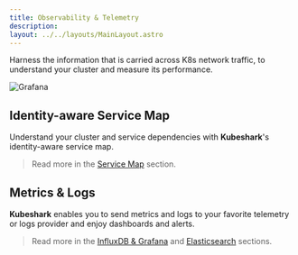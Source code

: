 ```yaml
---
title: Observability & Telemetry
description:  
layout: ../../layouts/MainLayout.astro
---
```


Harness the information that is carried across K8s network traffic, to understand your cluster and measure its performance.

![Grafana](/grafana.png)

## Identity-aware Service Map

Understand your cluster and service dependencies with **Kubeshark**'s identity-aware service map.

> Read more in the [Service Map](/en/service_map) section.

## Metrics & Logs

**Kubeshark** enables you to send metrics and logs to your favorite telemetry or logs provider and enjoy dashboards and alerts.

> Read more in the [InfluxDB & Grafana](/en/integrations_influxdb) and [Elasticsearch](/en/integrations_elastic) sections.